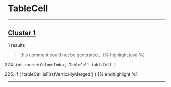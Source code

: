 # TableCell

***

## [Cluster 1](./1)
1 results
> this comment could not be generated...
{% highlight java %}
224.     int currentColumnIndex, TableCell tableCell )
226. if ( !tableCell.isFirstVerticallyMerged() )
{% endhighlight %}

***

